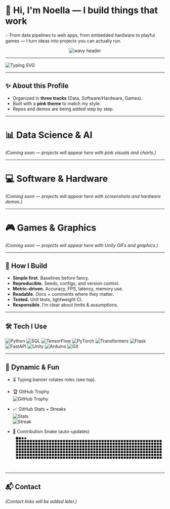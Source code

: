 # 👋 Hi, I'm Noella — I build things that work

💡 From data pipelines to web apps, from embedded hardware to playful games — I turn ideas into projects you can actually run.

<p align="center">
  <img src="https://capsule-render.vercel.app/api?text=Hey%20There!%20I'm%20Noella%20✨&animation=fadeIn&type=waving&color=F75C7E&height=120&fontColor=ffffff" alt="wavy header"/>
</p>

---

![Typing SVG](https://readme-typing-svg.demolab.com?font=Fira+Code&size=24&pause=1000&color=F75C7E&width=600&lines=Data+Science+%F0%9F%93%8A;Software+%26+Hardware+%F0%9F%92%BB;Games+%26+Graphics+%F0%9F%8E%AE;Always+Learning+%F0%9F%92%A1)

---

## ✨ About this Profile
- Organized in **three tracks** (Data, Software/Hardware, Games).  
- Built with a **pink theme** to match my style.  
- Repos and demos are being added step by step.  

---

# 📊 Data Science & AI
*(Coming soon — projects will appear here with pink visuals and charts.)*

---

# 💻 Software & Hardware
*(Coming soon — projects will appear here with screenshots and hardware demos.)*

---

# 🎮 Games & Graphics
*(Coming soon — projects will appear here with Unity GIFs and graphics.)*

---

## 🔧 How I Build
- **Simple first.** Baselines before fancy.  
- **Reproducible.** Seeds, configs, and version control.  
- **Metric-driven.** Accuracy, FPS, latency, memory use.  
- **Readable.** Docs + comments where they matter.  
- **Tested.** Unit tests, lightweight CI.  
- **Responsible.** I’m clear about limits & assumptions.  

---

## 🛠️ Tech I Use
![Python](https://img.shields.io/badge/Python-3.x-F75C7E) 
![SQL](https://img.shields.io/badge/SQL-PostgreSQL-F75C7E) 
![TensorFlow](https://img.shields.io/badge/ML-TensorFlow-F75C7E) 
![PyTorch](https://img.shields.io/badge/ML-PyTorch-F75C7E) 
![Transformers](https://img.shields.io/badge/NLP-Transformers-F75C7E) 
![Flask](https://img.shields.io/badge/Web-Flask-F75C7E) 
![FastAPI](https://img.shields.io/badge/Web-FastAPI-F75C7E) 
![Unity](https://img.shields.io/badge/Game-Unity-F75C7E) 
![Arduino](https://img.shields.io/badge/Hardware-Arduino-F75C7E) 
![Git](https://img.shields.io/badge/Version-Git-F75C7E)

---

## 🌈 Dynamic & Fun
- ⏳ Typing banner rotates roles (see top).  
- 🏆 GitHub Trophy  
  ![GitHub Trophy](https://github-profile-trophy.vercel.app/?username=NoellaButi&theme=flat&title=Commit,Stars,Repositories,PullRequest&margin-w=15&margin-h=15&no-frame=true&column=4&no-bg=true&color=F75C7E)

- 📈 GitHub Stats + Streaks  
  ![Stats](https://github-readme-stats.vercel.app/api?username=NoellaButi&show_icons=true&theme=radical&title_color=F75C7E&icon_color=F75C7E&text_color=ffffff&bg_color=141321)  
  ![Streak](https://streak-stats.demolab.com?user=NoellaButi&theme=radical&ring=F75C7E&fire=F75C7E&currStreakLabel=F75C7E)

- 🐍 Contribution Snake (auto-updates)  
  ![Snake animation](https://github.com/NoellaButi/NoellaButi/blob/output/github-contribution-grid-snake.svg)

---

## 📬 Contact
*(Contact links will be added later.)*
